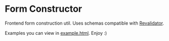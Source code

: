 Form Constructor
========

Frontend form construction util. Uses schemas compatible with [Revalidator](https://github.com/flatiron/revalidator).

Examples you can view in [example.html](https://github.com/namitos/fc/blob/master/example.html). Enjoy :)
